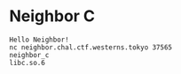# Neighbor C
```
Hello Neighbor!
nc neighbor.chal.ctf.westerns.tokyo 37565
neighbor_c
libc.so.6
```
